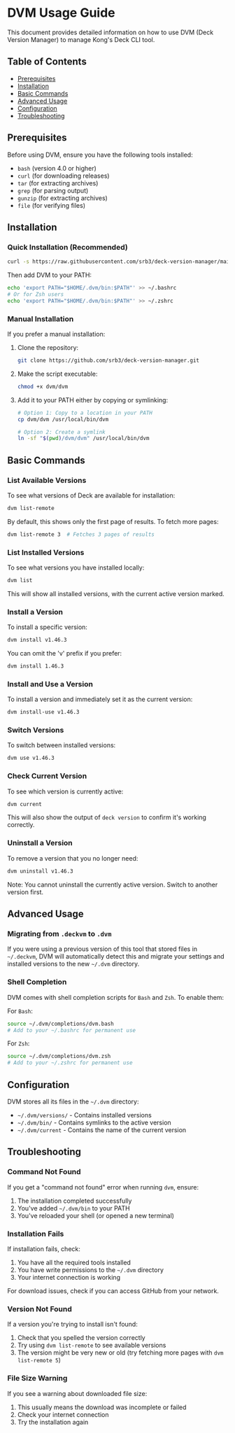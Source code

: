 # DVM Usage Guide

This document provides detailed information on how to use DVM (Deck Version
Manager) to manage Kong's Deck CLI tool.

## Table of Contents

- [Prerequisites](#prerequisites)
- [Installation](#installation)
- [Basic Commands](#basic-commands)
- [Advanced Usage](#advanced-usage)
- [Configuration](#configuration)
- [Troubleshooting](#troubleshooting)

## Prerequisites

Before using DVM, ensure you have the following tools installed:

- `bash` (version 4.0 or higher)
- `curl` (for downloading releases)
- `tar` (for extracting archives)
- `grep` (for parsing output)
- `gunzip` (for extracting archives)
- `file` (for verifying files)

## Installation

### Quick Installation (Recommended)

```bash
curl -s https://raw.githubusercontent.com/srb3/deck-version-manager/main/install.sh | bash
```

Then add DVM to your PATH:

```bash
echo 'export PATH="$HOME/.dvm/bin:$PATH"' >> ~/.bashrc
# Or for Zsh users
echo 'export PATH="$HOME/.dvm/bin:$PATH"' >> ~/.zshrc
```

### Manual Installation

If you prefer a manual installation:

1. Clone the repository:

   ```bash
   git clone https://github.com/srb3/deck-version-manager.git
   ```

2. Make the script executable:

   ```bash
   chmod +x dvm/dvm
   ```

3. Add it to your PATH either by copying or symlinking:

   ```bash
   # Option 1: Copy to a location in your PATH
   cp dvm/dvm /usr/local/bin/dvm
   
   # Option 2: Create a symlink
   ln -sf "$(pwd)/dvm/dvm" /usr/local/bin/dvm
   ```

## Basic Commands

### List Available Versions

To see what versions of Deck are available for installation:

```bash
dvm list-remote
```

By default, this shows only the first page of results. To fetch more pages:

```bash
dvm list-remote 3  # Fetches 3 pages of results
```

### List Installed Versions

To see what versions you have installed locally:

```bash
dvm list
```

This will show all installed versions, with the current active version marked.

### Install a Version

To install a specific version:

```bash
dvm install v1.46.3
```

You can omit the 'v' prefix if you prefer:

```bash
dvm install 1.46.3
```

### Install and Use a Version

To install a version and immediately set it as the current version:

```bash
dvm install-use v1.46.3
```

### Switch Versions

To switch between installed versions:

```bash
dvm use v1.46.3
```

### Check Current Version

To see which version is currently active:

```bash
dvm current
```

This will also show the output of `deck version` to confirm it's working correctly.

### Uninstall a Version

To remove a version that you no longer need:

```bash
dvm uninstall v1.46.3
```

Note: You cannot uninstall the currently active version. Switch to another
version first.

## Advanced Usage

### Migrating from `.deckvm` to `.dvm`

If you were using a previous version of this tool that stored files in
`~/.deckvm`, DVM will automatically detect this and migrate your settings and
installed versions to the new `~/.dvm` directory.

### Shell Completion

DVM comes with shell completion scripts for `Bash` and `Zsh`. To enable them:

For `Bash`:

```bash
source ~/.dvm/completions/dvm.bash
# Add to your ~/.bashrc for permanent use
```

For `Zsh`:

```bash
source ~/.dvm/completions/dvm.zsh
# Add to your ~/.zshrc for permanent use
```

## Configuration

DVM stores all its files in the `~/.dvm` directory:

- `~/.dvm/versions/` - Contains installed versions
- `~/.dvm/bin/` - Contains symlinks to the active version
- `~/.dvm/current` - Contains the name of the current version

## Troubleshooting

### Command Not Found

If you get a "command not found" error when running `dvm`, ensure:

1. The installation completed successfully
2. You've added `~/.dvm/bin` to your PATH
3. You've reloaded your shell (or opened a new terminal)

### Installation Fails

If installation fails, check:

1. You have all the required tools installed
2. You have write permissions to the `~/.dvm` directory
3. Your internet connection is working

For download issues, check if you can access GitHub from your network.

### Version Not Found

If a version you're trying to install isn't found:

1. Check that you spelled the version correctly
2. Try using `dvm list-remote` to see available versions
3. The version might be very new or old (try fetching more pages with
`dvm list-remote 5`)

### File Size Warning

If you see a warning about downloaded file size:

1. This usually means the download was incomplete or failed
2. Check your internet connection
3. Try the installation again

